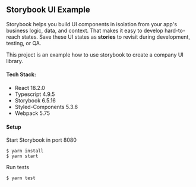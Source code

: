 ## Storybook UI Example

Storybook helps you build UI components in isolation from your app's business logic, data, and context.
That makes it easy to develop hard-to-reach states. Save these UI states as **stories** to revisit during development, testing, or QA.

This project is an example how to use storybook to create a company UI library.

#### Tech Stack:
 
 - React 18.2.0
 - Typescript 4.9.5
 - Storybook 6.5.16
 - Styled-Components 5.3.6
 - Webpack 5.75

#### Setup

Start Storybook in port 8080
~~~
$ yarn install
$ yarn start
~~~

Run tests
~~~
$ yarn test
~~~
